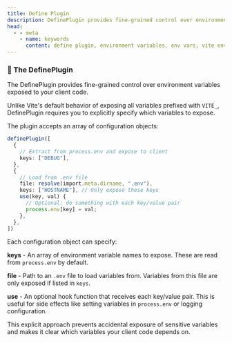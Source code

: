 ```yaml
---
title: Define Plugin
description: DefinePlugin provides fine-grained control over environment variables exposed to client code. Explicitly specify variables from process.env or .env files for security and clarity.
head:
  - - meta
    - name: keywords
      content: define plugin, environment variables, env vars, vite env, process.env, dotenv, client environment
---
```


### 🔧 The DefinePlugin

The DefinePlugin provides fine-grained control over environment variables
exposed to your client code.

Unlike Vite's default behavior of exposing all variables prefixed with `VITE_`,
DefinePlugin requires you to explicitly specify which variables to expose.

The plugin accepts an array of configuration objects:

```ts [vite.base.ts]
definePlugin([
  {
    // Extract from process.env and expose to client
    keys: ["DEBUG"],
  },
  {
    // Load from .env file
    file: resolve(import.meta.dirname, ".env"),
    keys: ["HOSTNAME"], // Only expose these keys
    use(key, val) {
      // Optional: do something with each key/value pair
      process.env[key] = val;
    },
  },
])
```

Each configuration object can specify:

**keys** - An array of environment variable names to expose.
These are read from `process.env` by default.

**file** - Path to an `.env` file to load variables from.
Variables from this file are only exposed if listed in `keys`.

**use** - An optional hook function that receives each key/value pair.
This is useful for side effects like setting variables in `process.env`
or logging configuration.

This explicit approach prevents accidental exposure of sensitive variables
and makes it clear which variables your client code depends on.

